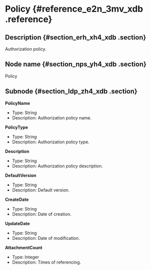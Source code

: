 # Policy {#reference_e2n_3mv_xdb .reference}

## Description {#section_erh_xh4_xdb .section}

Authorization policy.

## Node name {#section_nps_yh4_xdb .section}

Policy

## Subnode {#section_ldp_zh4_xdb .section}

**PolicyName**

-   Type: String
-   Description: Authorization policy name.

**PolicyType**

-   Type: String
-   Description: Authorization policy type.

**Description**

-   Type: String
-   Description: Authorization policy description.

**DefaultVersion**

-   Type: String
-   Description: Default version.

**CreateDate**

-   Type: String
-   Description: Date of creation.

**UpdateDate**

-   Type: String
-   Description: Date of modification.

**AttachmentCount**

-   Type: Integer
-   Description: Times of referencing.

